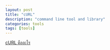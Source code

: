 ```yaml
---
layout: post
title: "cURL"
description: "command line tool and library"
categories: tools
tags: [tools]
---
```


[cURL คืออะไร](https://devahoy.com/posts/getting-started-with-curl/)

